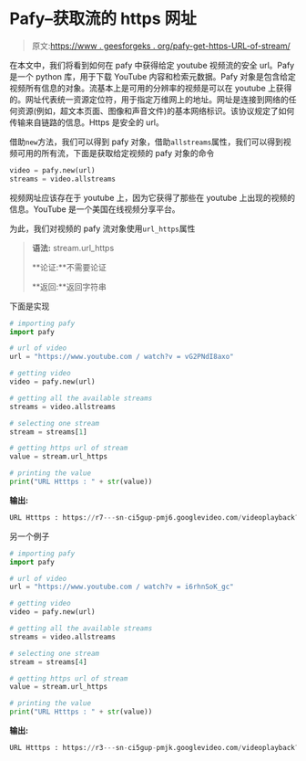 # Pafy–获取流的 https 网址

> 原文:[https://www . geesforgeks . org/pafy-get-https-URL-of-stream/](https://www.geeksforgeeks.org/pafy-getting-https-url-of-stream/)

在本文中，我们将看到如何在 pafy 中获得给定 youtube 视频流的安全 url。Pafy 是一个 python 库，用于下载 YouTube 内容和检索元数据。Pafy 对象是包含给定视频所有信息的对象。流基本上是可用的分辨率的视频是可以在 youtube 上获得的。网址代表统一资源定位符，用于指定万维网上的地址。网址是连接到网络的任何资源(例如，超文本页面、图像和声音文件)的基本网络标识。该协议规定了如何传输来自链路的信息。Https 是安全的 url。

借助`new`方法，我们可以得到 pafy 对象，借助`allstreams`属性，我们可以得到视频可用的所有流，下面是获取给定视频的 pafy 对象的命令

```py
video = pafy.new(url)
streams = video.allstreams

```

视频网址应该存在于 youtube 上，因为它获得了那些在 youtube 上出现的视频的信息。YouTube 是一个美国在线视频分享平台。

为此，我们对视频的 pafy 流对象使用`url_https`属性

> **语法:** stream.url_https
> 
> **论证:**不需要论证
> 
> **返回:**返回字符串

下面是实现

```py
# importing pafy
import pafy 

# url of video 
url = "https://www.youtube.com / watch?v = vG2PNdI8axo"

# getting video
video = pafy.new(url) 

# getting all the available streams
streams = video.allstreams

# selecting one stream
stream = streams[1]

# getting https url of stream
value = stream.url_https

# printing the value
print("URL Htttps : " + str(value))
```

**输出:**

```py
URL Htttps : https://r7---sn-ci5gup-pmj6.googlevideo.com/videoplayback?expire=1594861438&ei=HlMPX-nrNayuz7sP_bGqkAo&ip=171.61.220.239&id=o-AJfFxmBn3FJ12CzPKBH36Nm9uavpac34Biht02INP8B9&itag=250&source=youtube&requiressl=yes&mh=rM&mm=31%2C29&mn=sn-ci5gup-pmj6%2Csn-ci5gup-qxae7&ms=au%2Crdu&mv=m&mvi=7&pl=19&initcwndbps=491250&vprv=1&mime=audio%2Fwebm&gir=yes&clen=554085&dur=65.521&lmt=1590825392886674&mt=1594839691&fvip=7&keepalive=yes&c=WEB&txp=5431432&sparams=expire%2Cei%2Cip%2Cid%2Citag%2Csource%2Crequiressl%2Cvprv%2Cmime%2Cgir%2Cclen%2Cdur%2Clmt&sig=AOq0QJ8wRgIhANgTWTY-4ju_s8pnFzJy4gWHZ6QFUuG0jxpiNNzAB3j6AiEA5aykKDegON8rNiRVL6Frr4if8YmYiD5n-9eY0iaovDA%3D&lsparams=mh%2Cmm%2Cmn%2Cms%2Cmv%2Cmvi%2Cpl%2Cinitcwndbps&lsig=AG3C_xAwRgIhAJH2KIEr4_SwK2k4TmhZiqJgHSHbpognkeTApr8jk3xFAiEAwuH5fERHVoT5bTCC7faXjxRXECMBf3umqpwEMCUdrbs%3D&ratebypass=yes

```

另一个例子

```py
# importing pafy
import pafy 

# url of video 
url = "https://www.youtube.com / watch?v = i6rhnSoK_gc"

# getting video
video = pafy.new(url) 

# getting all the available streams
streams = video.allstreams

# selecting one stream
stream = streams[4]

# getting https url of stream
value = stream.url_https

# printing the value
print("URL Htttps : " + str(value))
```

**输出:**

```py
URL Htttps : https://r3---sn-ci5gup-pmjk.googlevideo.com/videoplayback?expire=1594861433&ei=GVMPX9yKBs-uwgPV2LHICA&ip=171.61.220.239&id=o-AMJ8u2W9CWH0eQFEr34g3qSXbDvUh5UJp_qaEwhdv4PH&itag=278&aitags=133%2C134%2C135%2C136%2C137%2C160%2C242%2C243%2C244%2C247%2C248%2C278&source=youtube&requiressl=yes&mh=x9&mm=31%2C29&mn=sn-ci5gup-pmjk%2Csn-ci5gup-qxae7&ms=au%2Crdu&mv=m&mvi=3&pcm2cms=yes&pl=19&initcwndbps=585000&vprv=1&mime=video%2Fwebm&gir=yes&clen=8125774&dur=701.933&lmt=1594573565579581&mt=1594839691&fvip=3&keepalive=yes&c=WEB&txp=5535432&sparams=expire%2Cei%2Cip%2Cid%2Caitags%2Csource%2Crequiressl%2Cvprv%2Cmime%2Cgir%2Cclen%2Cdur%2Clmt&sig=AOq0QJ8wRgIhAP6QlYxQyQnl7Z34mTkbO5PrMgpy-JhTRU_2z8kVtyxQAiEAxE2yYZYMTNGdMsTqyp_JX4P1ruo-Ceubi0zGYKisaqE%3D&lsparams=mh%2Cmm%2Cmn%2Cms%2Cmv%2Cmvi%2Cpcm2cms%2Cpl%2Cinitcwndbps&lsig=AG3C_xAwRgIhAIY99OO_F3qWdoBbuKkVmK-j4moo6A_o6ToHV_0SjMe3AiEAm7w-BZIe_BPosyMCfyCINJLViYEKQwyPlW_L8UXchkU%3D&ratebypass=yes

```